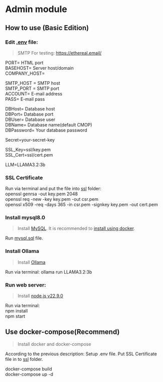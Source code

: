 # Admin module

## How to use (Basic Edition)

### Edit [.env](.env) file:

> SMTP For testing: https://ethereal.email/

PORT= HTML port  
BASEHOST= Server host/domain  
COMPANY_HOST=  

SMTP_HOST = SMTP host  
SMTP_PORT = SMTP port  
ACCOUNT= E-mail address  
PASS= E-mail pass  

DBHost= Database host  
DBPort= Database port  
DBUser= Database user  
DBName= Database name(default CMOP)  
DBPassword= Your database password

Secret=your-secret-key

SSL_Key=ssl/key.pem  
SSL_Cert=ssl/cert.pem

LLM=LLAMA3.2:3b

### SSL Certificate

Run via terminal and put the file into [ssl](./ssl/) folder:  
openssl genrsa -out key.pem 2048  
openssl req -new -key key.pem -out csr.pem  
openssl x509 -req -days 365 -in csr.pem -signkey key.pem -out cert.pem  

### Install mysql8.0

> Install [MySQL](https://dev.mysql.com/downloads/mysql/). It is recommended to [install using docker](https://gist.github.com/eric-do/b8cb9a901287f5f100f6f4541074a59f).

Run [mysql.sql](https://github.com/Coffee-Con/Database/blob/main/mysql.sql) file.

### Install Ollama

> Install [Ollama](https://ollama.com/)

Run via terminal: ollama run LLAMA3.2:3b

### Run web server:

> Install [node.js v22.9.0](https://nodejs.org/en/download/package-manager)  

Run via terminal:  
npm install  
npm start

## Use docker-compose(Recommend)

> Install docker and docker-compose

According to the previous description: Setup .env file. Put SSL Certificate file in to [ssl](./ssl/) folder.

docker-compose build  
docker-compose up -d